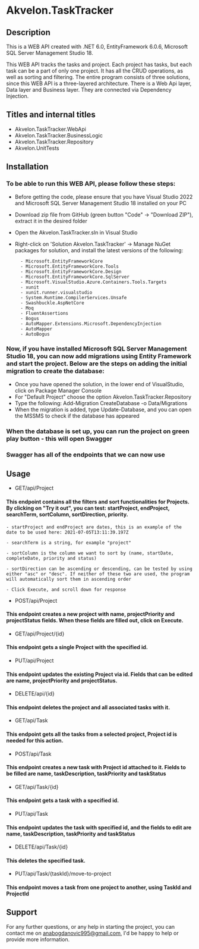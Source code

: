 # Akvelon.TaskTracker

## Description 
This is a WEB API created with .NET 6.0, EntityFramework 6.0.6, Microsoft SQL Server Management Studio 18. 

This WEB API tracks the tasks and project. Each project has tasks, but each task can be a part of only one project. It has all the CRUD operations, as well as sorting and filtering. The entire program consists of three solutions, since this WEB API is a three-layered architecture. There is a Web Api layer, Data layer and Business layer. They are connected via Dependency Injection.
 

## Titles and internal titles

 - Akvelon.TaskTracker.WebApi
 - Akvelon.TaskTracker.BusinessLogic
 - Akvelon.TaskTracker.Repository
 - Akvelon.UnitTests

## Installation

### To be able to run this WEB API, please follow these steps:

- Before getting the code, please ensure that you have Visual Studio 2022 and Microsoft SQL Server Management Studio 18 installed on your PC
- Download zip file from GitHub (green button "Code" -> "Download ZIP"), extract it in the desired folder
- Open the Akvelon.TaskTracker.sln in Visual Studio
- Right-click on 'Solution Akvelon.TaskTracker' -> Manage NuGet packages for solution, and install the latest versions of the following:

        - Microsoft.EntityFrameworkCore
        - Microsoft.EntityFrameworkCore.Tools
        - Microsoft.EntityFrameworkCore.Design
        - Microsoft.EntityFrameworkCore.SqlServer
        - Microsoft.VisualStudio.Azure.Containers.Tools.Targets
        - xunit
        - xunit.runner.visualstudio
        - System.Runtime.CompilerServices.Unsafe
        - Swashbuckle.AspNetCore
        - Moq
        - FluentAssertions
        - Bogus
        - AutoMapper.Extensions.Microsoft.DependencyInjection
        - AutoMapper
        - AutoBogus

### Now, if you have installed Microsoft SQL Server Management Studio 18, you can now add migrations using Entity Framework and start the project. Below are the steps on adding the initial migration to create the database:

- Once you have opened the solution, in the lower end of VisualStudio, click on Package Manager Console
- For "Default Project" choose the option Akvelon.TaskTracker.Repository
- Type the following: Add-Migration CreateDatabase -o Data/Migrations
- When the migration is added, type Update-Database, and you can open the MSSMS to check if the database has appeared

### When the database is set up, you can run the project on green play button - this will open Swagger

### Swagger has all of the endpoints that we can now use

## Usage

- GET/api/Project
#### This endpoint contains all the filters and sort functionalities for Projects. By clicking on "Try it out", you can test: startProject, endProject, searchTerm, sortColumn, sortDirection, priority. 

    - startProject and endProject are dates, this is an example of the date to be used here: 2021-07-05T13:11:39.197Z

    - searchTerm is a string, for example "project"

    - sortColumn is the column we want to sort by (name, startDate, completeDate, priority and status)

    - sortDirection can be ascending or descending, can be tested by using either "asc" or "desc". If neither of these two are used, the program will automatically sort them in ascending order

    - Click Execute, and scroll down for response 

- POST/api/Project

#### This endpoint creates a new project with name, projectPriority and projectStatus fields. When these fields are filled out, click on Execute.

- GET/api/Project/{id} 

#### This endpoint gets a single Project with the specified id. 

- PUT/api/Project

#### This endpoint updates the existing Project via id. Fields that can be edited are name, projectPriority and projectStatus.

- DELETE/api/{id}

#### This endpoint deletes the project and all associated tasks with it.

- GET/api/Task 

#### This endpoint gets all the tasks from a selected project, Project id is needed for this action.

- POST/api/Task 

#### This endpoint creates a new task with Project id attached to it. Fields to be filled are name, taskDescription, taskPriority and taskStatus

- GET/api/Task/{id} 

#### This endpoint gets a task with a specified id.

- PUT/api/Task

#### This endpoint updates the task with specified id, and the fields to edit are name, taskDescription, taskPriority and taskStatus

- DELETE/api/Task/{id}

#### This deletes the specified task.

- PUT/api/Task/{taskId}/move-to-project

#### This endpoint moves a task from one project to another, using TaskId and ProjectId

## Support
For any further questions, or any help in starting the project, you can contact me on anabogdanovic995@gmail.com, I'd be happy to help or provide more information.